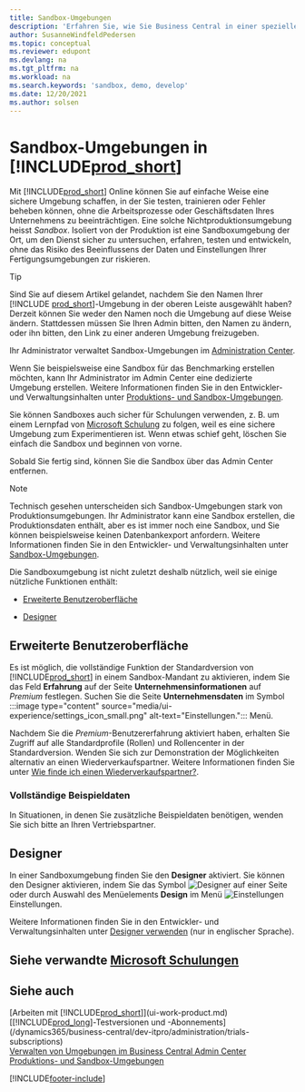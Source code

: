 ```yaml
---
title: Sandbox-Umgebungen
description: 'Erfahren Sie, wie Sie Business Central in einer speziellen Umgebung sicher erforschen, erlernen, demonstrieren, entwickeln, Probleme beheben und testen können.'
author: SusanneWindfeldPedersen
ms.topic: conceptual
ms.reviewer: edupont
ms.devlang: na
ms.tgt_pltfrm: na
ms.workload: na
ms.search.keywords: 'sandbox, demo, develop'
ms.date: 12/20/2021
ms.author: solsen
---
```

# <a name="sandbox-environments-in-"></a>Sandbox-Umgebungen in [!INCLUDE[prod_short](includes/prod_short.md)]

Mit [!INCLUDE[prod_short](includes/prod_short.md)] Online können Sie auf einfache Weise eine sichere Umgebung schaffen, in der Sie testen, trainieren oder Fehler beheben können, ohne die Arbeitsprozesse oder Geschäftsdaten Ihres Unternehmens zu beeinträchtigen. Eine solche Nichtproduktionsumgebung heisst *Sandbox*. Isoliert von der Produktion ist eine Sandboxumgebung der Ort, um den Dienst sicher zu untersuchen, erfahren, testen und entwickeln, ohne das Risiko des Beeinflussens der Daten und Einstellungen Ihrer Fertigungsumgebungen zur riskieren.  

> [!TIP]
> Sind Sie auf diesem Artikel gelandet, nachdem Sie den Namen Ihrer [!INCLUDE [prod_short](includes/prod_short.md)]-Umgebung in der oberen Leiste ausgewählt haben? Derzeit können Sie weder den Namen noch die Umgebung auf diese Weise ändern. Stattdessen müssen Sie Ihren Admin bitten, den Namen zu ändern, oder ihn bitten, den Link zu einer anderen Umgebung freizugeben.

Ihr Administrator verwaltet Sandbox-Umgebungen im [Administration Center](/dynamics365/business-central/dev-itpro/administration/tenant-admin-center-environments?toc=/dynamics365/business-central/toc.json).  

Wenn Sie beispielsweise eine Sandbox für das Benchmarking erstellen möchten, kann Ihr Administrator im Admin Center eine dedizierte Umgebung erstellen. Weitere Informationen finden Sie in den Entwickler- und Verwaltungsinhalten unter [Produktions- und Sandbox-Umgebungen](/dynamics365/business-central/dev-itpro/administration/environment-types).  

Sie können Sandboxes auch sicher für Schulungen verwenden, z. B. um einem Lernpfad von [Microsoft Schulung](/training/dynamics365/business-central?WT.mc_id=dyn365bc_landingpage-docs) zu folgen, weil es eine sichere Umgebung zum Experimentieren ist. Wenn etwas schief geht, löschen Sie einfach die Sandbox und beginnen von vorne.  

Sobald Sie fertig sind, können Sie die Sandbox über das Admin Center entfernen.  

> [!NOTE]
> Technisch gesehen unterscheiden sich Sandbox-Umgebungen stark von Produktionsumgebungen. Ihr Administrator kann eine Sandbox erstellen, die Produktionsdaten enthält, aber es ist immer noch eine Sandbox, und Sie können beispielsweise keinen Datenbankexport anfordern. Weitere Informationen finden Sie in den Entwickler- und Verwaltungsinhalten unter [Sandbox-Umgebungen](/dynamics365/business-central/dev-itpro/administration/environment-types#sandbox-environments).

Die Sandboxumgebung ist nicht zuletzt deshalb nützlich, weil sie einige nützliche Funktionen enthält:

* [Erweiterte Benutzeroberfläche](#advanced-user-experience)  
<!--* [Complete sample data](#complete-sample-data)  -->
* [Designer](#designer)  

## <a name="advanced-user-experience"></a>Erweiterte Benutzeroberfläche

Es ist möglich, die vollständige Funktion der Standardversion von [!INCLUDE[prod_short](includes/prod_short.md)] in einem Sandbox-Mandant zu aktivieren, indem Sie das Feld **Erfahrung** auf der Seite **Unternehmensinformationen** auf *Premium* festlegen. Suchen Sie die Seite **Unternehmensdaten** im Symbol :::image type="content" source="media/ui-experience/settings_icon_small.png" alt-text="Einstellungen."::: Menü.  

Nachdem Sie die *Premium*-Benutzererfahrung aktiviert haben, erhalten Sie Zugriff auf alle Standardprofile (Rollen) und Rollencenter in der Standardversion. Wenden Sie sich zur Demonstration der Möglichkeiten alternativ an einen Wiederverkaufspartner. Weitere Informationen finden Sie unter [Wie finde ich einen Wiederverkaufspartner?](across-faq.yml#how-do-i-find-a-reselling-partner).  

### <a name="complete-sample-data"></a>Vollständige Beispieldaten

In Situationen, in denen Sie zusätzliche Beispieldaten benötigen, wenden Sie sich bitte an Ihren Vertriebspartner.
<!-- In the sandbox environment, you can also create a new company with the **Advanced Evaluation - Complete Sample Data** option so that you can take training or step through walkthroughs that require additional sample data, such as [Walkthrough: Receiving and Putting Away in Basic Warehouse Configurations](walkthrough-receiving-and-putting-away-in-basic-warehousing.md).   -->

<!--#### To create a company with complete sample data in a sandbox

1. Choose the ![Lightbulb that opens the Tell Me feature.](media/ui-search/search_small.png "Tell me what you want to do") icon, enter **Companies**, and then choose the related link.  
2. Choose the **New** action, and then choose **Create New Company**.  
3. In the **Assisted Setup for Creating a Company** page, choose **Next**.  
4. Specify a name for the new company, and then, in the **Select the data and setup to get started** field, choose **Advanced Evaluation - Complete Sample Data**.  
5. Complete the rest of the assisted setup guide.  

When the assisted setup guide completes, you can start exploring the new company with the complete sample data. For more information, see [Creating New Companies in [!INCLUDE[prod_short](includes/prod_short.md)]](about-new-company.md).  -->

## <a name="designer"></a>Designer

In einer Sandboxumgebung finden Sie den **Designer** aktiviert. Sie können den Designer aktivieren, indem Sie das Symbol ![Designer](./media/across-sandbox/sandbox-inclient-design-icon.png) auf einer Seite oder durch Auswahl des Menüelements **Design** im Menü ![Einstellungen ](media/ui-experience/settings_icon_small.png) Einstellungen.  

Weitere Informationen finden Sie in den Entwickler- und Verwaltungsinhalten unter [Designer verwenden](/dynamics365/business-central/dev-itpro/developer/devenv-inclient-designer) (nur in englischer Sprache).  

<!-- ![In-client Designer.](./media/across-sandbox/sandbox-inclient-designer.png) -->

## <a name="see-related-microsoft-training"></a>Siehe verwandte [Microsoft Schulungen](/training/modules/admin-online-dynamics-365-business-central/)

## <a name="see-also"></a>Siehe auch

[Arbeiten mit [!INCLUDE[prod_short](includes/prod_short.md)]](ui-work-product.md)  
[[!INCLUDE[prod_long](includes/prod_long.md)]-Testversionen und -Abonnements](/dynamics365/business-central/dev-itpro/administration/trials-subscriptions)  
[Verwalten von Umgebungen im Business Central Admin Center](/dynamics365/business-central/dev-itpro/administration/tenant-admin-center-environments)  
[Produktions- und Sandbox-Umgebungen](/dynamics365/business-central/dev-itpro/administration/environment-types)  


[!INCLUDE[footer-include](includes/footer-banner.md)]
